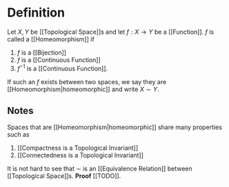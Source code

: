 # Definition
Let $X, Y$ be [[Topological Space]]s and let $f: X \to Y$ be a [[Function]]. $f$ is called a [[Homeomorphism]] if 
1. $f$ is a [[Bijection]]
2. $f$ is a [[Continuous Function]]
3. $f^{-1}$ is a [[Continuous Function]].

If such an $f$ exists between two spaces, we say they are [[Homeomorphism|homeomorphic]] and write $X \sim Y$.

## Notes
Spaces that are [[Homeomorphism|homeomorphic]] share many properties such as
1. [[Compactness is a Topological Invariant]]
2. [[Connectedness is a Topological Invariant]]

It is not hard to see that $\sim$ is an [[Equivalence Relation]] between [[Topological Space]]s. **Proof** [[TODO]].